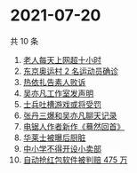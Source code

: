 # 2021-07-20

共 10 条

<!-- BEGIN ZHIHUSEARCH -->
<!-- 最后更新时间 Tue Jul 20 2021 00:11:41 GMT+0800 (China Standard Time) -->
1. [老人每天上网超十小时](https://www.zhihu.com/search?q=老人网瘾)
1. [东京奥运村 2 名运动员确诊](https://www.zhihu.com/search?q=东京奥运村确诊)
1. [热依扎告素人败诉](https://www.zhihu.com/search?q=热依扎败诉)
1. [吴亦凡工作室发声明](https://www.zhihu.com/search?q=吴亦凡)
1. [士兵吐槽游戏或将受罚](https://www.zhihu.com/search?q=战争雷霆)
1. [张丹三爆和吴亦凡聊天记录](https://www.zhihu.com/search?q=张丹三)
1. [电锯人作者新作《蓦然回首》](https://www.zhihu.com/search?q=藤本树)
1. [华莱士被曝后厨脏](https://www.zhihu.com/search?q=华莱士)
1. [中小学不得开设小卖部](https://www.zhihu.com/search?q=小卖部)
1. [自动抢红包软件被判赔 475 万](https://www.zhihu.com/search?q=微信自动抢红包)
<!-- END ZHIHUSEARCH -->
